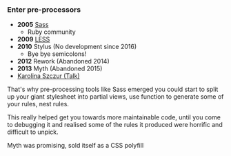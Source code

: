 ### Enter pre-processors

* **2005** [Sass](http://sass-lang.com/)
  * Ruby community
* **2009** [LESS](http://lesscss.org/)
* **2010** Stylus (No development since 2016)
  * Bye bye semicolons!
* **2012** Rework (Abandoned 2014)
* **2013** Myth (Abandoned 2015)
* [Karolina Szczur (Talk)](https://www.youtube.com/watch?v=1vbBLc-fgWk)

<aside class="notes">
That's why pre-processing tools like Sass emerged you could start to split up your giant stylesheet into partial views, use function to generate some of your rules, nest rules.

This really helped get you towards more maintainable code, until you come to debugging it and realised some of the rules it produced were horrific and difficult to unpick.

Myth was promising, sold itself as a CSS polyfill
</aside>
